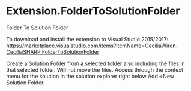 # Extension.FolderToSolutionFolder
Folder To Solution Folder

To download and install the extension to Visual Studio 2015/2017: https://marketplace.visualstudio.com/items?itemName=CeciliaWiren-CeciliaSHARP.FolderToSolutionFolder

Create a Solution Folder from a selected folder also including the files in that selected folder. Will not move the files. Access through the context menu for the solution in the solution explorer right below Add->New Solution Folder.
